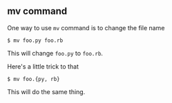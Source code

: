 
## mv command 

One way to use `mv` command is to change the file name
```
$ mv foo.py foo.rb
```
This will change `foo.py` to `foo.rb`.

Here's a little trick to that
```
$ mv foo.{py, rb}
```
This will do the same thing.